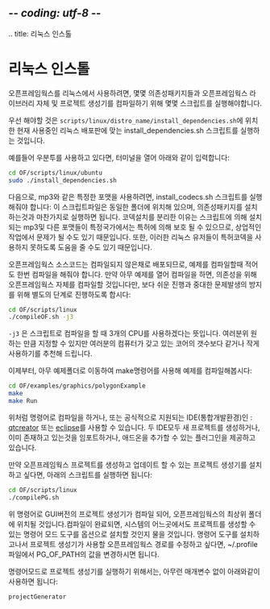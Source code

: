 ## -*- coding: utf-8 -*-
.. title: 리눅스 인스톨

리눅스 인스톨
==========

<!-- Before you can use OF in Linux you'll need to run a couple of scripts to install some dependencies and compile both the OF library itself and the project generator. -->
오픈프레임웍스를 리눅스에서 사용하려면, 몇몇 의존성패키지들과 오픈프레임웍스 라이브러리 자체 및 프로젝트 생성기를 컴파일하기 위해 몇몇 스크립트를 실행해야합니다.

<!-- First of all you'll need to execute the install_dependencies.sh script for your distribution which is located in `scripts/linux/distro_name/install_dependencies.sh` -->
우선 해야할 것은 `scripts/linux/distro_name/install_dependencies.sh`에 위치한 현재 사용중인 리눅스 배포판에 맞는 install_dependencies.sh 스크립트를 실행하는 것입니다.

<!-- For example if you are using Ubuntu, open a new console and enter: -->
예를들어 우분투를 사용하고 있다면, 터미널을 열어 아래와 같이 입력합니다:

```sh
cd OF/scripts/linux/ubuntu
sudo ./install_dependencies.sh
```

<!-- Next, if you want to use some formats like mp3, you'll need to run the install_codecs script: it's in the same folder and is run the same way as the install_dependencies one. We separate them because mp3 and some other formats installed by the script might be protected by patents in some countries and could be problematic to use in commercial work. Also, this might help those Linux users that don't want to use proprietary codecs. -->
다음으로, mp3와 같은 특정한 포맷을 사용하려면, install_codecs.sh 스크립트를 실행해줘야 합니다: 이 스크립트파일은 동일한 폴더에 위치해 있으며, 의존성패키지를 설치하는것과 마찬가지로 실행하면 됩니다. 코덱설치를 분리한 이유는 스크립트에 의해 설치되는 mp3및 다른 포맷들이 특정국가에서는 특허에 의해 보호 될 수 있으므로, 상업적인 작업에서 문제가 될 수도 있기 때문입니다. 또한, 이러한 리눅스 유저들이 특허코덱을 사용하지 못하도록 도움을 줄 수도 있기 때문입니다.

<!-- The OF source code comes uncompiled so the first time you compile an example it would need to compile it to, if you go and compile any example it would compile OF as a dependency but to make that easier and catch any potential problems let's do that as a separate step: -->
오픈프레임웍스 소스코드는 컴파일되지 않은채로 배포되므로, 예제를 컴파일할때 적어도 한번 컴파일을 해줘야 합니다. 만약 아무 예제를 열어 컴파일을 하면, 의존성을 위해 오픈프레임웍스 자체를 컴파일할 것입니다만, 보다 쉬운 진행과 중대한 문제발생의 방지를 위해 별도의 단계로 진행하도록 합시다:


```sh
cd OF/scripts/linux
./compileOF.sh -j3
```

<!-- `-j3` tells the script to use 3 CPUs to compile. You can specify as many as you want but it's recommended to use the number of cores in your computer or less. -->
`-j3` 은 스크립트로 컴파일을 할 때 3개의 CPU를 사용하겠다는 뜻입니다. 여러분위 원하는 만큼 지정할 수 있지만 여러분의 컴퓨터가 갖고 있는 코어의 갯수보다 같거나 작게 사용하기를 추천해 드립니다.

<!-- With this you can already go into any of the examples folders and compile the examples using make: -->
이제부터, 아무 예제폴더로 이동하여 make명령어를 사용해 예제를 컴파일해봅시다:

```sh
cd OF/examples/graphics/polygonExample
make
make Run
```

<!-- Or use any of the officially supported IDEs: [qtcreator](../qtcreator/) or [eclipse](../eclipse/) both IDEs have plugins that allow to create new projects, import existing ones, add addons to them. -->
위처럼 명령어로 컴파일을 하거나, 또는 공식적으로 지원되는 IDE(통합개발환경)인 : [qtcreator](../qtcreator/) 또는 [eclipse](../eclipse/)를 사용할 수 있습니다. 두 IDE모두 새 프로젝트를 생성하거나, 이미 존재하고 있는것을 임포트하거나, 애드온을 추가할 수 있는 플러그인을 제공하고 있습니다.

<!-- If you want to install the project generator, a tool that allows to create and update an OF project, you'll need to run one last script: -->
만약 오픈프레임웍스 프로젝트를 생성하고 업데이트 할 수 있는 프로젝트 생성기를 설치하고 싶다면, 아래의 스크립트를 실행하면 됩니다:

```sh
cd OF/scripts/linux
./compilePG.sh
```

<!-- This will compile the GUI version of the project generator which will be placed in the root of the OF folder. When it's done compiling it will ask you if you also want to install the optional command line version of the tool which allows you to create projects from anywhere on your system. -->
<!-- If you installed the command line tool and want to change the OF path it uses, you can change the value of PG_OF_PATH in ~/.profile. -->
위 명령어로 GUI버전의 프로젝트 생성기가 컴파일 되어, 오픈프레임웍스의 최상위 폴더에 위치될 것입니다.컴파일이 완료되면, 시스템의 어느곳에서도 프로젝트를 생성할 수 있는 명령어 모드 도구를 옵션으로 설치할 것인지 물을 것입니다. 
명령어 도구를 설치하고나서 프로젝트 생성기가 사용할 오픈프레임웍스 경로를 수정하고 싶다면, ~/.profile파일에서 PG_OF_PATH의 값을 변경하시면 됩니다.

<!-- Run the commandline project generator without any arguments to see how to use it: -->
명령어모드로 프로젝트 생성기를 실행하기 위해서는, 아무런 매개변수 없이 아래와같이 사용하면 됩니다:

```sh
projectGenerator
```
